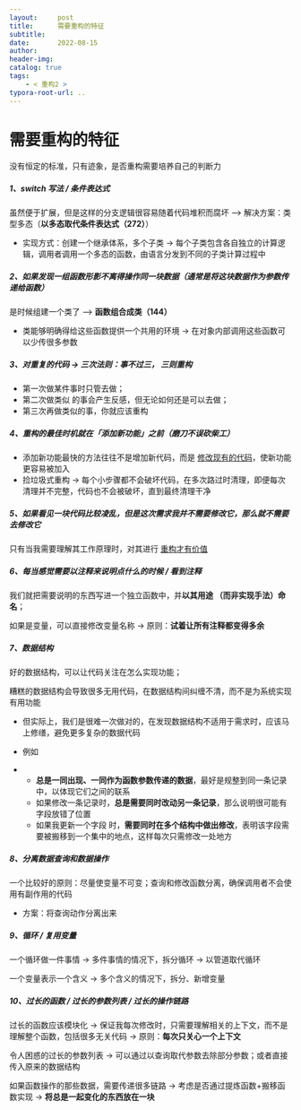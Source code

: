 ```yaml
---
layout:     post
title:      需要重构的特征
subtitle:  
date:       2022-08-15
author:     
header-img: 
catalog: true
tags:
    - < 重构2 >
typora-root-url: ..
---
```


# 需要重构的特征

没有恒定的标准，只有迹象，是否重构需要培养自己的判断力

##### 1、switch 写法 / 条件表达式 

虽然便于扩展，但是这样的分支逻辑很容易随着代码堆积而腐坏 —> 解决方案：类型多态（**以多态取代条件表达式（272）**）

- 实现方式：创建一个继承体系，多个子类 -> 每个子类包含各自独立的计算逻辑，调用者调用一个多态的函数，由语言分发到不同的子类计算过程中

##### 2、如果发现一组函数形影不离得操作同一块数据（通常是将这块数据作为参数传递给函数）

是时候组建一个类了 --> **函数组合成类（144）**

- 类能够明确得给这些函数提供一个共用的环境 -> 在对象内部调用这些函数可以少传很多参数

##### 3、对重复的代码 -> 三次法则：事不过三， 三则重构

- 第一次做某件事时只管去做；
- 第二次做类似 的事会产生反感，但无论如何还是可以去做；
- 第三次再做类似的事，你就应该重构

##### 4、重构的最佳时机就在「添加新功能」之前（磨刀不误砍柴工）

- 添加新功能最快的方法往往不是增加新代码，而是 <u>修改现有的代码</u>，使新功能更容易被加入
- 捡垃圾式重构 -> 每个小步骤都不会破坏代码，在多次路过时清理，即便每次清理并不完整，代码也不会被破坏，直到最终清理干净

##### 5、如果看见一块代码比较凌乱，但是这次需求我并不需要修改它，那么就不需要去修改它 

只有当我需要理解其工作原理时，对其进行 <u>重构才有价值</u>

##### 6、每当感觉需要以**注释**来说明点什么的时候 / 看到注释

我们就把需要说明的东西写进一个独立函数中，并**以其用途 （而非实现手法）命名**；

如果是变量，可以直接修改变量名称 -> 原则：**试着让所有注释都变得多余**

##### 7、数据结构

好的数据结构，可以让代码关注在怎么实现功能；

糟糕的数据结构会导致很多无用代码，在数据结构间纠缠不清，而不是为系统实现有用功能

- 但实际上，我们是很难一次做对的，在发现数据结构不适用于需求时，应该马上修缮，避免更多复杂的数据代码

- 例如

- - **总是一同出现、一同作为函数参数传递的数据**，最好是规整到同一条记录中，以体现它们之间的联系
  - 如果修改一条记录时，**总是需要同时改动另一条记录**，那么说明很可能有字段放错了位置
  - 如果我更新一个字段 时，**需要同时在多个结构中做出修改**，表明该字段需要被搬移到一个集中的地点，这样每次只需修改一处地方

##### 8、分离数据查询和数据操作

一个比较好的原则：尽量使变量不可变；查询和修改函数分离，确保调用者不会使用有副作用的代码

- 方案：将查询动作分离出来

##### 9、循环 / 复用变量

一个循环做一件事情 -> 多件事情的情况下，拆分循环 -> 以管道取代循环

一个变量表示一个含义 -> 多个含义的情况下，拆分、新增变量

##### 10、过长的函数 / 过长的参数列表 / 过长的操作链路

过长的函数应该模块化 -> 保证我每次修改时，只需要理解相关的上下文，而不是理解整个函数，包括很多无关代码 -> 原则：**每次只关心一个上下文**

令人困惑的过长的参数列表 -> 可以通过以查询取代参数去除部分参数；或者直接传入原来的数据结构

如果函数操作的那些数据，需要传递很多链路 -> 考虑是否通过提炼函数+搬移函数实现 -> **将总是一起变化的东西放在一块**
